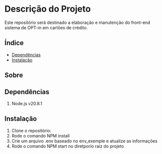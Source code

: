 # Descrição do Projeto

Este repositório será destinado a elaboração e manutenção do front-end sistema de OPT-in em cartões de crédito.

## Índice
- [Dependências](#sobre)
- [Instalação](#instalação)


## Sobre


## Dependências
1. Node.js v20.8.1


## Instalação
1. Clone o repositório:
2. Rode o comando NPM install
3. Crie um arquivo .env baseado no env_exemple e atualize as informações
4. Rode o comando NPM start  no diretporio raiz do projeto

